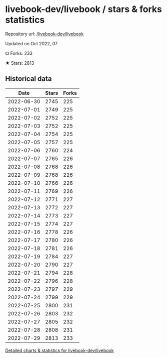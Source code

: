 # livebook-dev/livebook / stars & forks statistics

Repository url: [/livebook-dev/livebook](https://github.com/livebook-dev/livebook)

Updated on Oct 2022, 07

☋ Forks: 233

★ Stars: 2813

## Historical data
| Date | Stars | Forks |
|------|-------|-------|
| 2022-06-30 | 2745 | 225 | 
| 2022-07-01 | 2749 | 225 | 
| 2022-07-02 | 2752 | 225 | 
| 2022-07-03 | 2752 | 225 | 
| 2022-07-04 | 2754 | 225 | 
| 2022-07-05 | 2757 | 225 | 
| 2022-07-06 | 2760 | 224 | 
| 2022-07-07 | 2765 | 226 | 
| 2022-07-08 | 2768 | 226 | 
| 2022-07-09 | 2768 | 226 | 
| 2022-07-10 | 2766 | 226 | 
| 2022-07-11 | 2769 | 226 | 
| 2022-07-12 | 2771 | 227 | 
| 2022-07-13 | 2772 | 227 | 
| 2022-07-14 | 2773 | 227 | 
| 2022-07-15 | 2774 | 227 | 
| 2022-07-16 | 2778 | 226 | 
| 2022-07-17 | 2780 | 226 | 
| 2022-07-18 | 2781 | 226 | 
| 2022-07-19 | 2784 | 227 | 
| 2022-07-20 | 2790 | 227 | 
| 2022-07-21 | 2794 | 228 | 
| 2022-07-22 | 2796 | 228 | 
| 2022-07-23 | 2797 | 229 | 
| 2022-07-24 | 2799 | 229 | 
| 2022-07-25 | 2800 | 231 | 
| 2022-07-26 | 2803 | 232 | 
| 2022-07-27 | 2805 | 232 | 
| 2022-07-28 | 2808 | 231 | 
| 2022-07-29 | 2813 | 233 | 


[Detailed charts & statistics for livebook-dev/livebook](https://reviewgithub.com/rep/livebook-dev/livebook)
